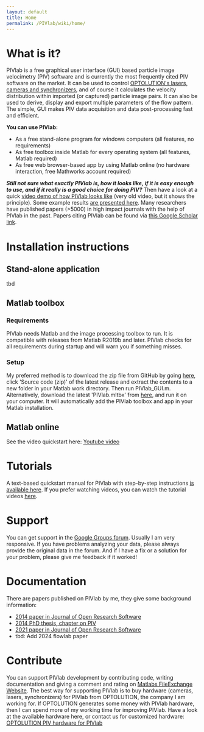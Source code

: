 ```yaml
---
layout: default
title: Home
permalink: /PIVlab/wiki/home/
---
```

# What is it?

PIVlab is a free graphical user interface (GUI) based particle image velocimetry (PIV) software and is currently the most frequently cited PIV software on the market. It can be used to control [OPTOLUTION's lasers, cameras and synchronizers](https://optolution.com/en/products/particle-image-velocimetry-piv/), and of course it calculates the velocity distribution within imported (or captured) particle image pairs. It can also be used to derive, display and export multiple parameters of the flow pattern. The simple, GUI makes PIV data acquisition and data post-processing fast and efficient.

**You can use PIVlab:**
* As a free stand-alone program for windows computers (all features, no requirements)
* As free toolbox inside Matlab for every operating system (all features, Matlab required)
* As free web browser-based app by using Matlab online (no hardware interaction, free Mathworks account required)


_**Still not sure what exactly PIVlab is, how it looks like, if it is easy enough to use, and if it really is a good choice for doing PIV?**_ Then have a look at a quick [video demo of how PIVlab looks like](https://www.youtube.com/watch?v=P9HDj4oGS98) (very old video, but it shows the principle). Some example results [are presented here](https://www.youtube.com/watch?v=LXtrEX5X6SI). Many researchers have published papers (>5000)  in high impact journals with the help of PIVlab in the past. Papers citing PIVlab can be found via [this Google Scholar link](https://scholar.google.de/scholar?hl=de&as_sdt=0%2C5&q=%28%22pivlab%22+%7C+%22piv+lab%22%29+AND+%28%22piv%22+%7C+%22particle+image+velocimetry%22%29+-%22%40pivlab.net%22&btnG=).

# Installation instructions
## Stand-alone application
tbd
## Matlab toolbox
### Requirements
PIVlab needs Matlab and the image processing toolbox to run. It is compatible with releases from Matlab R2019b and later. PIVlab checks for all requirements during startup and will warn you if something misses.
### Setup
My preferred method is to download the zip file from GitHub by going [here](https://github.com/Shrediquette/PIVlab/releases), click 'Source code (zip)' of the latest release and extract the contents to a new folder in your Matlab work directory. Then run PIVlab\_GUI.m.  
Alternatively, download the latest 'PIVlab.mltbx' from [here](https://github.com/Shrediquette/PIVlab/releases), and run it on your computer. It will automatically add the PIVlab toolbox and app in your Matlab installation.
## Matlab online
See the video quickstart here: [Youtube video](https://www.youtube.com/watch?v=EQHfAmRxXw4)
# Tutorials

A text-based quickstart manual for PIVlab with step-by-step instructions [is available here](https://github.com/Shrediquette/PIVlab/wiki/Quickstart:-Analyze-PIV-data). If you prefer watching videos, you can watch the tutorial videos [here](https://github.com/Shrediquette/PIVlab/wiki/Video-tutorials).

# Support

You can get support in the [Google Groups forum](https://groups.google.com/forum/?hl=en-GB#!forum/pivlab). Usually I am very responsive. If you have problems analyzing your data, please always provide the original data in the forum. And if I have a fix or a solution for your problem, please give me feedback if it worked!

# Documentation

There are papers published on PIVlab by me, they give some background information:

*   [2014 paper in Journal of Open Research Software](https://openresearchsoftware.metajnl.com/articles/10.5334/jors.bl)
*   [2014 PhD thesis, chapter on PIV](https://pure.rug.nl/ws/portalfiles/portal/14094707/Chapter_2.pdf)
*   [2021 paper in Journal of Open Research Software](https://openresearchsoftware.metajnl.com/articles/10.5334/jors.334)
*   tbd: Add 2024 flowlab paper

# Contribute

You can support PIVlab development by contributing code, writing documentation and giving a comment and rating on [Matlabs FileExchange Website](https://de.mathworks.com/matlabcentral/fileexchange/27659). The best way for supporting PIVlab is to buy hardware (cameras, lasers, synchronizers) for PIVlab from OPTOLUTION, the company I am working for. If OPTOLUTION generates some money with PIVlab hardware, then I can spend more of my working time for improving PIVlab. Have a look at the available hardware here, or contact us for customized hardware:  
[OPTOLUTION PIV hardware for PIVlab](https://optolution.com/en/products/particle-image-velocimetry-piv/)